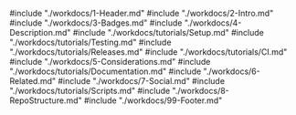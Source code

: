 #include "./workdocs/1-Header.md"
#include "./workdocs/2-Intro.md"
#include "./workdocs/3-Badges.md"
#include "./workdocs/4-Description.md"
#include "./workdocs/tutorials/Setup.md"
#include "./workdocs/tutorials/Testing.md"
#include "./workdocs/tutorials/Releases.md"
#include "./workdocs/tutorials/CI.md"
#include "./workdocs/5-Considerations.md"
#include "./workdocs/tutorials/Documentation.md"
#include "./workdocs/6-Related.md"
#include "./workdocs/7-Social.md"
#include "./workdocs/tutorials/Scripts.md"
#include "./workdocs/8-RepoStructure.md"
#include "./workdocs/99-Footer.md"
